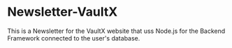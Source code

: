 # Newsletter-VaultX

This is a Newsletter for the VaultX website that uss Node.js for the Backend Framework connected to the user's database.
